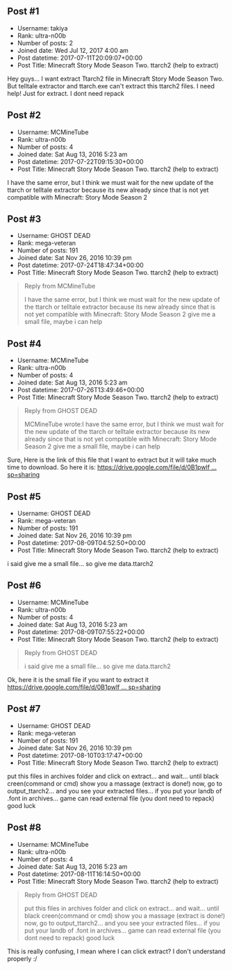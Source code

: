 ## Post #1
- Username: takiya
- Rank: ultra-n00b
- Number of posts: 2
- Joined date: Wed Jul 12, 2017 4:00 am
- Post datetime: 2017-07-11T20:09:07+00:00
- Post Title: Minecraft Story Mode  Season Two. ttarch2 (help to extract)

Hey guys... I want extract Ttarch2 file in Minecraft Story Mode  Season Two. But telltale extractor and ttarch.exe can't extract this ttarch2 files.
I need help! Just for extract. I dont need repack
## Post #2
- Username: MCMineTube
- Rank: ultra-n00b
- Number of posts: 4
- Joined date: Sat Aug 13, 2016 5:23 am
- Post datetime: 2017-07-22T09:15:30+00:00
- Post Title: Minecraft Story Mode  Season Two. ttarch2 (help to extract)

I have the same error, but I think we must wait for the new update of the ttarch or telltale extractor because its new already since that is not yet compatible with Minecraft: Story Mode Season 2
## Post #3
- Username: GHOST DEAD
- Rank: mega-veteran
- Number of posts: 191
- Joined date: Sat Nov 26, 2016 10:39 pm
- Post datetime: 2017-07-24T18:47:34+00:00
- Post Title: Minecraft Story Mode  Season Two. ttarch2 (help to extract)

> Reply from MCMineTube
>
> I have the same error, but I think we must wait for the new update of the ttarch or telltale extractor because its new already since that is not yet compatible with Minecraft: Story Mode Season 2
give me a small file, maybe i can help
## Post #4
- Username: MCMineTube
- Rank: ultra-n00b
- Number of posts: 4
- Joined date: Sat Aug 13, 2016 5:23 am
- Post datetime: 2017-07-26T13:49:46+00:00
- Post Title: Minecraft Story Mode  Season Two. ttarch2 (help to extract)

> Reply from GHOST DEAD
>
> MCMineTube wrote:I have the same error, but I think we must wait for the new update of the ttarch or telltale extractor because its new already since that is not yet compatible with Minecraft: Story Mode Season 2 
give me a small file, maybe i can help

Sure,
Here is the link of this file that I want to extract but it will take much time to download.
So here it is: [https://drive.google.com/file/d/0B1pwlf ... sp=sharing](https://drive.google.com/file/d/0B1pwlf0r9kDMNWxYd0JLNW1NLXM/view?usp=sharing)
## Post #5
- Username: GHOST DEAD
- Rank: mega-veteran
- Number of posts: 191
- Joined date: Sat Nov 26, 2016 10:39 pm
- Post datetime: 2017-08-09T04:52:50+00:00
- Post Title: Minecraft Story Mode  Season Two. ttarch2 (help to extract)

i said give me a small file... so give me data.ttarch2
## Post #6
- Username: MCMineTube
- Rank: ultra-n00b
- Number of posts: 4
- Joined date: Sat Aug 13, 2016 5:23 am
- Post datetime: 2017-08-09T07:55:22+00:00
- Post Title: Minecraft Story Mode  Season Two. ttarch2 (help to extract)

> Reply from GHOST DEAD
>
> i said give me a small file... so give me data.ttarch2

Ok, here it is the small file if you want to extract it
[https://drive.google.com/file/d/0B1pwlf ... sp=sharing](https://drive.google.com/file/d/0B1pwlf0r9kDMZ0llQ0dVaFJRNjg/view?usp=sharing)
## Post #7
- Username: GHOST DEAD
- Rank: mega-veteran
- Number of posts: 191
- Joined date: Sat Nov 26, 2016 10:39 pm
- Post datetime: 2017-08-10T03:17:47+00:00
- Post Title: Minecraft Story Mode  Season Two. ttarch2 (help to extract)

put this files in archives folder and click on extract...
and wait... until black creen(command or cmd) show you a massage (extract is done!)
now, go to output_ttarch2... and you see your extracted files... if you put your landb of .font in archives... game can read external file (you dont need to repack)
good luck
## Post #8
- Username: MCMineTube
- Rank: ultra-n00b
- Number of posts: 4
- Joined date: Sat Aug 13, 2016 5:23 am
- Post datetime: 2017-08-11T16:14:50+00:00
- Post Title: Minecraft Story Mode  Season Two. ttarch2 (help to extract)

> Reply from GHOST DEAD
>
> put this files in archives folder and click on extract...
and wait... until black creen(command or cmd) show you a massage (extract is done!)
now, go to output_ttarch2... and you see your extracted files... if you put your landb of .font in archives... game can read external file (you dont need to repack)
good luck

This is really confusing, I mean where I can click extract?
I don't understand properly :/
